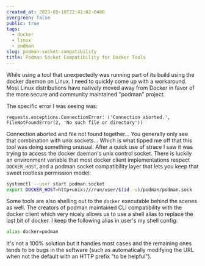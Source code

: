 ```yaml
---
created_at: 2023-05-10T22:41:02-0400
evergreen: false
public: true
tags:
  - docker
  - linux
  - podman
slug: podman-socket-compatibility
title: Podman Socket Compatibility for Docker Tools
---
```


While using a tool that unexpectedly was running part of its build using the docker daemon on Linux. I need to quickly come up with a workaround. Most Linux distributions have natively moved away from Docker in favor of the more secure and community maintained "podman" project.

The specific error I was seeing was:

```text
requests.exceptions.ConnectionError: ('Connection aborted.', FileNotFoundError(2, 'No such file or directory'))
```

Connection aborted and file not found together... You generally only see that combination with unix sockets... Which is what tipped me off that this tool was doing something unusual. After a quick use of strace I saw it was trying to access the docker daemon's unix control socket. There is luckily an environment variable that most docker client implementations respect `DOCKER_HOST`, and a podman socket compatibility layer that lets you keep that sweet rootless permission model:

```bash
systemctl --user start podman.socket
export DOCKER_HOST=http+unix:///run/user/$(id -u)/podman/podman.sock
```

Some tools are also shelling out to the `docker` executable behind the scenes as well. The creators of podman maintained CLI compatibility with the docker client which very nicely allows us to use a shell alias to replace the last bit of docker. I keep the following alias in user's my shell config:

```bash
alias docker=podman
```

It's not a 100% solution but it handles most cases and the remaining ones tends to be bugs in the software (such as automatically modifying the URL when not the default with an HTTP prefix "to be helpful").
